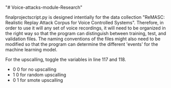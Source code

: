"# Voice-attacks-module-Research" 

finalprojectscript.py is designed intentially for the data collection "ReMASC: Realistic Replay Attack Corpus for Voice Controlled Systems". Therefore, in order to use it will any set of voice recordings, it will need to be organized in the right way so that the program can distinguish between training, test, and validation files. The naming conventions of the files might also need to be modified so that the program can determine the different 'events' for the machine learning model. 

For the upscalling, toggle the variables in line 117 and 118.
- 0 0 for no upscalling
- 1 0 for random upscalling
- 0 1 for smote upscalling
